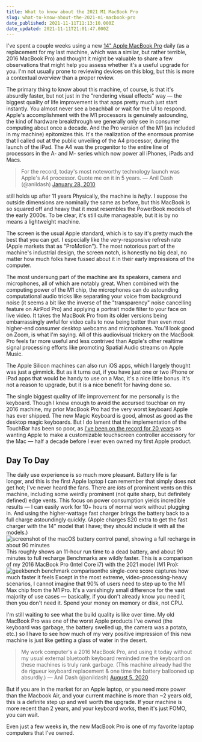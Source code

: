 ```yaml
---
title: What to know about the 2021 M1 MacBook Pro
slug: what-to-know-about-the-2021-m1-macbook-pro
date_published: 2021-11-11T11:13:10.000Z
date_updated: 2021-11-11T21:01:47.000Z
---
```


I've spent a couple weeks using a new [14" Apple MacBook Pro](https://amzn.to/30lvtWH) daily (as a replacement for my last machine, which was a similar, but rather terrible, 2016 MacBook Pro) and thought it might be valuable to share a few observations that might help you assess whether it's a useful upgrade for you. I'm not usually prone to reviewing devices on this blog, but this is more a contextual overview than a proper review.

The primary thing to know about this machine, of course, is that it's absurdly faster, but not just in the "rendering visual effects" way — the biggest quality of life improvement is that apps pretty much just start instantly. You almost never see a beachball or wait for the UI to respond. Apple's accomplishment with the M1 processors is genuinely astounding, the kind of hardware breakthrough we generally only see in consumer computing about once a decade. And the Pro version of the M1 (as included in my machine) epitomizes this. It's the realization of the enormous promise that I called out at the public unveiling of the A4 processor, during the launch of the iPad. The A4 was the progenitor to the entire line of processors in the A- and M- series which now power all iPhones, iPads and Macs.

> For the record, today&#39;s most noteworthy technology launch was Apple&#39;s A4 processor. Quote me on it in 5 years.
> &mdash; Anil Dash (@anildash) [January 28, 2010](https://twitter.com/anildash/status/8313633117?ref_src=twsrc%5Etfw)

still holds up after 11 years
Physically, the machine is *hefty*. I suppose the outside dimensions are nominally the same as before, but this MacBook is so squared off and heavy that it most resembles the PowerBook models of the early 2000s. To be clear, it's still quite manageable, but it is by no means a lightweight machine.

The screen is the usual Apple standard, which is to say it's pretty much the best that you can get. I especially like the very-responsive refresh rate (Apple markets that as "ProMotion"). The most notorious part of the machine's industrial design, the screen notch, is honestly no big deal, no matter how much folks have fussed about it in their early impressions of the computer.

The most undersung part of the machine are its speakers, camera and microphones, all of which are notably great. When combined with the computing power of the M1 chip, the microphones can do astounding computational audio tricks like separating your voice from background noise (it seems a bit like the inverse of the "transparency" noise cancelling feature on AirPod Pro) and applying a portrait mode filter to your face on live video. It takes the MacBook Pro from its older versions being embarrassingly awful for video calls to now being better than even most higher-end consumer desktop webcams and microphones. You'll look good on Zoom, is what I'm saying. All of this audiovisual trickery on the MacBook Pro feels far more useful and less contrived than Apple's other realtime signal processing efforts like promoting Spatial Audio streams on Apple Music.

The Apple Silicon machines can also run iOS apps, which I largely thought was just a gimmick. But as it turns out, if you have just one or two iPhone or iPad apps that would be handy to use on a Mac, it's a nice little bonus. It's not a reason to upgrade, but it is a nice benefit for having done so.

The single biggest quality of life improvement for me personally is the keyboard. Though I knew enough to avoid the accursed touchbar on my 2016 machine, my prior MacBook Pro had the very worst keyboard Apple has ever shipped. The new Magic Keyboard is good, almost as good as the desktop magic keyboards. But I do lament that the implementation of the TouchBar has been so poor, as [I've been on the record for 20 years](__GHOST_URL__/2002/08/30/apples_missed_h-2/) as wanting Apple to make a customizable touchscreen controller accessory for the Mac — half a decade before I ever even owned my first Apple product.

## Day To Day

The daily use experience is so much more pleasant. Battery life is far longer, and this is the first Apple laptop I can remember that simply does not get hot; I've never heard the fans. There are *lots* of prominent vents on this machine, including some weirdly prominent (not quite sharp, but definitely defined) edge vents. This focus on power consumption yields incredible results — I can easily work for 10+ hours of normal work without plugging in. And using the higher-wattage fast charger brings the battery back to a full charge astoundingly quickly. (Apple charges $20 extra to get the fast charger with the 14" model that I have; they should include it with all the models.)
![screenshot of the macOS battery control panel, showing a full recharge in about 90 minutes](__GHOST_URL__/content/images/2021/11/image.jpeg)This roughly shows an 11-hour run time to a dead battery, and about 90 minutes to full recharge
Benchmarks are wildly faster. This is a comparison of my 2016 MacBook Pro (Intel Core i7) with the 2021 model (M1 Pro):
![geekbench benchmark comparison](__GHOST_URL__/content/images/2021/11/image.png)the single-core score captures how much faster it feels
Except in the most extreme, video-processing-heavy scenarios, I cannot imagine that 90% of users need to step up to the M1 Max chip from the M1 Pro. It's a vanishingly small difference for the vast majority of use cases — basically, if you don't already know you need it, then you don't need it. Spend your money on memory or disk, not CPU.

I'm still waiting to see what the build quality is like over time. My old MacBook Pro was one of the worst Apple products I've owned (the keyboard was garbage, the battery swelled up, the camera was a potato, etc.) so I have to see how much of my very positive impression of this new machine is just like getting a glass of water in the desert.

> My work computer&#39;s a 2016 MacBook Pro, and using it today without my usual external bluetooth keyboard reminded me the keyboard on these machines is truly rank garbage. (This machine already had the de rigueur keyboard replacement & one time the battery ballooned up absurdly.)
> &mdash; Anil Dash (@anildash) [August 5, 2020](https://twitter.com/anildash/status/1291077626463846400?ref_src=twsrc%5Etfw)

But if you are in the market for an Apple laptop, or you need more power than the Macbook Air, and your current machine is more than ~2 years old, this is a definite step up and well worth the upgrade. If your machine is more recent than 2 years, and your keyboard works, then it's just FOMO, you can wait. 

Even just a few weeks in, the new MacBook Pro is one of my favorite laptop computers that I've owned.
